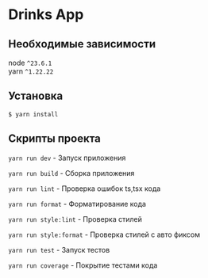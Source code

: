 # Drinks App

## Необходимые зависимости
node `^23.6.1` <br />
yarn `^1.22.22`

## Установка

`$ yarn install`

## Скрипты проекта

`yarn run dev` - Запуск приложения

`yarn run build` - Сборка приложения

`yarn run lint` - Проверка ошибок ts,tsx кода

`yarn run format` - Форматирование кода

`yarn run style:lint` - Проверка стилей

`yarn run style:format` - Проверка стилей с авто фиксом

`yarn run test` - Запуск тестов

`yarn run coverage` - Покрытие тестами кода